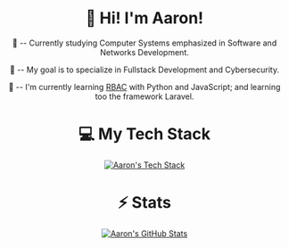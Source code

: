 <div align = center>

# :wave: Hi! I'm Aaron!

<div align = center>

:book: -- Currently studying Computer Systems emphasized in Software and Networks Development.

:dart: -- My goal is to specialize in Fullstack Development and Cybersecurity.

:seedling: -- I'm currently learning [RBAC][rbac] with Python and JavaScript; and learning too the framework Laravel.

[rbac]: https://en.wikipedia.org/wiki/Role-based_access_control

<div align = center>

# :computer: My Tech Stack

[![Aaron's Tech Stack](https://skillicons.dev/icons?i=html,css,sass,js,angular,py,django,mysql,sqlite)](https://skillicons.dev/)

# :zap: Stats

[![Aaron's GitHub Stats](https://github-readme-stats.vercel.app/api?username=a-nxwball&theme=github_dark_dimmed)](https://github.com/a-nxwball/github-readme-stats)
